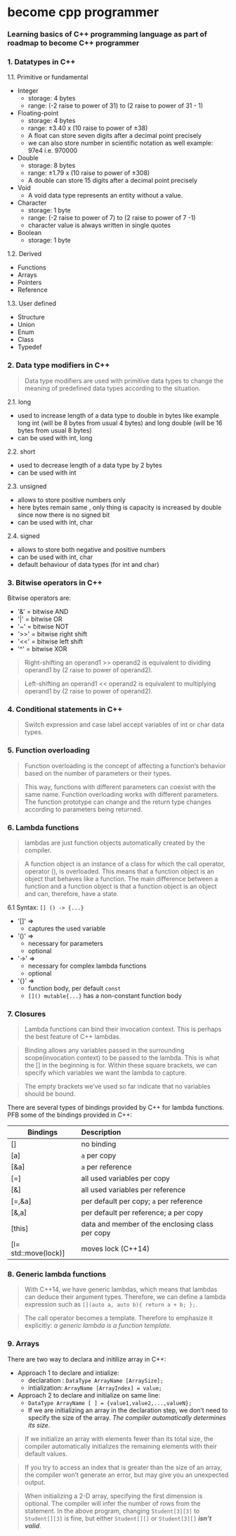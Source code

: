 # become cpp programmer

### Learning basics of C++ programming language as part of roadmap to become C++ programmer

### 1. Datatypes in C++
1.1. Primitive or fundamental
  - Integer
    - storage: 4 bytes
    - range: (-2 raise to power of 31) to (2 raise to power of 31 - 1)
  - Floating-point
    - storage: 4 bytes
    - range: ±3.40  x (10 raise to power of ±38)
    - A float can store seven digits after a decimal point precisely
    - we can also store number in scientific notation as well example: 97e4 i.e. 970000
  - Double
    - storage: 8 bytes
    - range: ±1.79  x (10 raise to power of ±308)
    - A double can store 15 digits after a decimal point precisely
  - Void
    - A void data type represents an entity without a value.
  - Character
    - storage: 1 byte
    - range: (-2 raise to power of 7) to (2 raise to power of 7 -1)
    - character value is always written in single quotes
  - Boolean
    - storage: 1 byte

1.2. Derived 
- Functions
- Arrays
- Pointers
- Reference

1.3. User defined
  - Structure
  - Union
  - Enum
  - Class
  - Typedef

### 2. Data type modifiers in C++
> Data type modifiers are used with primitive data types to change the meaning of predefined data types according to the situation.

2.1. long
  - used to increase length of a data type to double in bytes like example long int (will be 8 bytes from usual 4 bytes) and long double (will be 16 bytes from usual 8 bytes)
  - can be used with int, long

2.2. short
  - used to decrease length of a data type by 2 bytes
  - can be used with int

2.3. unsigned
  - allows to store positive numbers only
  - here bytes remain same , only thing is capacity is increased by double since now there is no signed bit
  - can be used with int, char

2.4. signed
  - allows to store both negative and positive numbers
  - can be used with int, char
  - default behaviour of data types (for int and char)

### 3. Bitwise operators in C++
Bitwise operators are:
  - '&' = bitwise AND
  - '|' = bitwise OR
  - '~' = bitwise NOT
  - '>>' = bitwise right shift
  - '<<' = bitwise left shift
  - '^' = bitwise XOR

> Right-shifting an operand1 >> operand2 is equivalent to dividing operand1 by (2 raise to power of operand2).

> Left-shifting an operand1 << operand2 is equivalent to multiplying operand1 by (2 raise to power of operand2).

### 4. Conditional statements in C++

> Switch expression and case label accept variables of int or char data types.

### 5. Function overloading

> Function overloading is the concept of affecting a function’s behavior based on the number of parameters or their types.

> This way, functions with different parameters can coexist with the same name. Function overloading works with different parameters. The function prototype can change and the return type changes according to parameters being returned.

### 6. Lambda functions
> lambdas are just function objects automatically created by the compiler.

> A function object is an instance of a class for which the call operator, operator (), is overloaded. This means that a function object is an object that behaves like a function. The main difference between a function and a function object is that a function object is an object and can, therefore, have a state.

6.1 Syntax: `[] () -> {...}`
  - '[]' =>  
    - captures the used variable
  - '()' => 
    - necessary for parameters
    - optional
  - '->' => 
    - necessary for complex lambda functions
    - optional
  - '{}' => 
    - function body, per default `const`
    - `[]() mutable{...}` has a non-constant function body

### 7. Closures
> Lambda functions can bind their invocation context. This is perhaps the best feature of C++ lambdas.

> Binding allows any variables passed in the surrounding scope(invocation context) to be passed to the lambda. This is what the [] in the beginning is for. Within these square brackets, we can specify which variables we want the lambda to capture.

> The empty brackets we’ve used so far indicate that no variables should be bound.

There are several types of bindings provided by C++ for lambda functions.
PFB some of the bindings provided in C++:

|     Bindings         |    Description                                  | 
|----------------------|:------------------------------------------------| 
| []                   | no binding                                      |
| [a]                  | `a` per copy                                    |
| [&a]                 | `a` per reference                               | 
| [=]                  | all used variables per copy                     | 
| [&]                  | all used variables per reference                | 
| [=,&a]               | per default per copy; `a` per reference         | 
| [&,a]                | per default per reference; a per copy           | 
| [this]               | data and member of the enclosing class per copy |
| [l= std::move(lock)] | moves lock (C++14)                              | 


### 8. Generic lambda functions
> With C++14, we have generic lambdas, which means that lambdas can deduce their argument types. Therefore, we can define a lambda expression such as `[](auto a, auto b){ return a + b; };`. 

> The call operator becomes a template. Therefore to emphasize it explicitly: _a generic lambda is a function template._

### 9. Arrays
There are two way to declara and initilize array in C++: 
  - Approach 1 to declare and intialize:
    - declaration : `DataType ArrayName [ArraySize]; `
    - intialization: `ArrayName [ArrayIndex] = value; `
  - Approach 2 to declare and initialize on same line:
    - `DataType ArrayName [ ] = {value1,value2,...,valueN};`
    - If we are initializing an array in the declaration step, we don’t need to specify the size of the array. _The compiler automatically determines its size_.

> If we initialize an array with elements fewer than its total size, the compiler automatically initializes the remaining elements with their default values.

> If you try to access an index that is greater than the size of an array, the compiler won’t generate an error, but may give you an unexpected output.

> When initializing a 2-D array, specifying the first dimension is optional. The compiler will infer the number of rows from the statement. In the above program, changing `Student[3][3]` to `Student[][3]` is fine, but either `Student[][]` or `Student[3][]` **_isn’t valid_**.